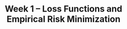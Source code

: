 ---
    title: Week 1 – Loss Functions and Empirical Risk Minimization
    weekNumber: 1
    days:
      - date: 2023-4-3
        events:
          "**LEC 1**{: .label .label-lecture } [Learning from Data](resources/lecture/lec01.pdf)": 
            "[📖 pg 1-5](resources/notes/notes_chapter_1.pdf#page=1)"
          "**SRV**{: .label .label-survey } [Welcome Survey](https://forms.gle/cgBwYyFeSPYUy1Vv8)":
      - date: 2023-4-5
        events:
          "**LEC 2**{: .label .label-lecture } (coming soon)":
          "**DISC**{: .label .label-disc } Groupwork 1":
      - date: 2023-4-7
        events:
          "**LEC 3**{: .label .label-lecture } (coming soon)":

---